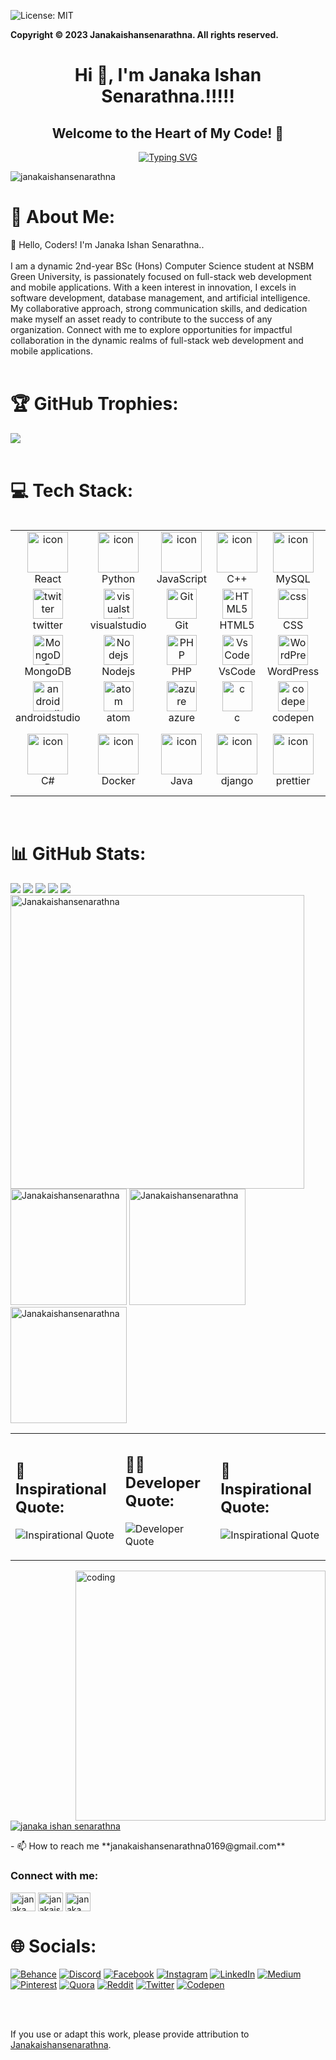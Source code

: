 ![License: MIT](https://img.shields.io/badge/License-MIT-blue.svg)

<!-- Copyright Notice -->
**Copyright © 2023 Janakaishansenarathna. All rights reserved.**

<h1 align="center">Hi 👋, I'm Janaka Ishan Senarathna.!!!!!</h1>
<h2 align="center">Welcome to the Heart of My Code! 🚀</h3>

   <div align="center">
  <a href="https://git.io/typing-svg"><img src="https://readme-typing-svg.demolab.com?font=Fira+Code&size=19&pause=1000&width=435&lines=I'm +a+Trainee+Full+Stack+Developer; || .Frond+End+Developer; || .UI/UX Designer ; ---->.From+Gampaha+, Sri+lanka ...... ;" alt="Typing SVG" /></a>
</div> 




<p align="left"> <img src="https://komarev.com/ghpvc/?username=janakaishansenarathna&label=Profile%20views&color=0e75b6&style=flat" alt="janakaishansenarathna" /> </p>

# 💫 About Me:
👋 Hello, Coders! I'm Janaka Ishan Senarathna..<br><br>I am a dynamic 2nd-year BSc (Hons) Computer Science student at NSBM Green University, is passionately focused on full-stack web development and mobile applications. With a keen interest in innovation, I excels in software development, database management, and artificial intelligence. My collaborative approach, strong communication skills, and dedication make myself an asset ready to contribute to the success of any organization. Connect with me to explore opportunities for impactful collaboration in the dynamic realms of full-stack web development and mobile applications.<br><br>

# 🏆 GitHub Trophies:
![](https://github-profile-trophy.vercel.app/?username=Janakaishansenarathna&theme=radical&no-frame=true&no-bg=true&margin-w=4) <br><br>

# 💻 Tech Stack:
<div style="display: flex; align-items: flex-start; align: align ">
  <table align="">
    <tr>
      <td align="center" width="96">
          <img src="https://techstack-generator.vercel.app/react-icon.svg" alt="icon" width="65" height="65" />
        <br>React
      </td>
      <td align="center" width="96">
        <a href="#macropower-tech">
          <img src="https://techstack-generator.vercel.app/python-icon.svg" alt="icon" width="65" height="65" />
        </a>
        <br>Python
      </td>
      <td align="center" width="96">
          <img src="https://techstack-generator.vercel.app/js-icon.svg" alt="icon" width="65" height="65" />
        <br>JavaScript
      </td>
      <td align="center" width="96">
          <img src="https://techstack-generator.vercel.app/cpp-icon.svg" alt="icon" width="65" height="65" />
        <br>C++
      </td>
      <td align="center" width="96">
          <img src="https://techstack-generator.vercel.app/mysql-icon.svg" alt="icon" width="65" height="65" />
        <br>MySQL
      </td>
      <td align="center" width="96">
          <img src="https://techstack-generator.vercel.app/github-icon.svg" alt="icon" width="65" height="65" />
          <br>Github  
      </td>
      <td align="center" width="96">
          <img src="https://techstack-generator.vercel.app/aws-icon.svg" alt="icon" width="65" height="65" />
        <br>AWS
      </td>
    </td>
    <td align="center" width="96">
        <img src="https://skillicons.dev/icons?i=powershell" width="48" height="48" alt="powershell" />
<br>powershell
</td>
</td>
<td align="center" width="96">
    <img src="https://skillicons.dev/icons?i=idea" width="48" height="48" alt="idea" />
<br>idea
</td>
<td align="center" width="96">
<img src="https://skillicons.dev/icons?i=linkedin" width="48" height="48" alt="linkedin" />
<br>linkedin
</td>
    </tr>
    <tr>
    <td align="center" width="96">
      <img src="https://skillicons.dev/icons?i=twitter" width="48" height="48" alt="twitter" />
      <br>twitter
      <td align="center" width="96">
        <img src="https://skillicons.dev/icons?i=visualstudio" width="48" height="48" alt="visualstudio" />
        <br>visualstudio
      </td>
      <td align="center" width="96"> 
          <img src="https://user-images.githubusercontent.com/25181517/192108372-f71d70ac-7ae6-4c0d-8395-51d8870c2ef0.png" width="48" height="48" alt="Git" />
        <br>Git
      </td>
      <td align="center"  width="96">
          <img src="https://skillicons.dev/icons?i=html" width="48" height="48" alt="HTML5" />
        <br>HTML5
      </td>
      <td align="center" width="96">
          <img src="https://skillicons.dev/icons?i=css" width="48" height="48" alt="css" />
        <br>CSS
      </td>
      <td align="center"  width="96">
          <img src="https://skillicons.dev/icons?i=bootstrap" width="48" height="48" alt="bootstrap" />
        <br>Bootstrap
      </td>
      <td align="center" width="96">
          <img src="https://skillicons.dev/icons?i=tailwind" width="48" height="48" alt="tailwind" />
        <br>Tailwind
      </td>
      <td align="center" width="96">
        <img src="https://skillicons.dev/icons?i=postman" width="48" height="48" alt="postman" />
<br>postman
</td>
<td align="center" width="96">
    <img src="https://skillicons.dev/icons?i=gitlab" width="48" height="48" alt="gitlab" />
<br>gitlab
</td>
<td align="center" width="96">
    <img src="https://skillicons.dev/icons?i=heroku" width="48" height="48" alt="heroku" />
<br>heroku
</td>
    </tr>


   <tr>
        <td align="center" width="96">
          <img src="https://skillicons.dev/icons?i=mongodb" width="48" height="48" alt="MongoDB" />
        <br>MongoDB
      </td>
          <td align="center" width="96">
          <img src="https://skillicons.dev/icons?i=nodejs" width="48" height="48" alt="Nodejs" />
        <br>Nodejs
        </td>
        </td>
      <td align="center" width="96">
          <img src="https://skillicons.dev/icons?i=php" width="48" height="48" alt="PHP" />
        <br>PHP
      </td>
              <td align="center" width="96">
          <img src="https://skillicons.dev/icons?i=vscode" width="48" height="48" alt="VsCode" />
        <br>VsCode
      </td>
                <td align="center" width="96">
          <img src="https://skillicons.dev/icons?i=wordpress" width="48" height="48" alt="WordPress" />
        <br>WordPress
      </td>
                <td align="center" width="96">
          <img src="https://skillicons.dev/icons?i=vue" width="48" height="48" alt="Vue" />
        <br>Vue
      </td>
                <td align="center" width="96">
          <img src="https://skillicons.dev/icons?i=sass" width="48" height="48" alt="Sass" />
        <br>Sass
      </td>
      <td align="center" width="96">
        <img src="https://skillicons.dev/icons?i=php" width="48" height="48" alt="php" />
<br>php
</td>
<td align="center" width="96">
  <img src="https://skillicons.dev/icons?i=flutter" width="48" height="48" alt="flutter" />
  <br>flutter
</td>
        <td align="center" width="96">
          <img src="https://skillicons.dev/icons?i=githubactions" width="48" height="48" alt="githubactions" />
  <br>githubactions
  </td>

   </tr>


   <tr>
      <td align="center" width="96">
          <img src="https://skillicons.dev/icons?i=androidstudio" width="48" height="48" alt="androidstudio" />
        <br>androidstudio
      </td>
        <td align="center" width="96">
          <img src="https://skillicons.dev/icons?i=atom" width="48" height="48" alt="atom" />
      <br>atom
      </td>
      </td>
    <td align="center" width="96">
      <img src="https://skillicons.dev/icons?i=azure" width="48" height="48" alt="azure" />
      <br>azure
    </td>
            <td align="center" width="96">
              <img src="https://skillicons.dev/icons?i=c" width="48" height="48" alt="c" />
      <br>c
    </td>
              <td align="center" width="96">
                  <img src="https://skillicons.dev/icons?i=codepen" width="48" height="48" alt="codepen" />
      <br>codepen
    </td>
              <td align="center" width="96">
                  <img src="https://skillicons.dev/icons?i=dart" width="48" height="48" alt="dart" />
      <br>dart
    </td>
              <td align="center" width="96">
                  <img src="https://skillicons.dev/icons?i=discord" width="48" height="48" alt="discord" />
      <br>discord
    </td>
    <td align="center" width="96">
      <img src="https://skillicons.dev/icons?i=linux" width="48" height="48" alt="linux" />
<br>linux
</td>
<td align="center" width="96">
  <img src="https://skillicons.dev/icons?i=eclipse" width="48" height="48" alt="eclipse" />
<br>eclipse
</td>
<td align="center" width="96">
  <img src="https://skillicons.dev/icons?i=figma" width="48" height="48" alt="figma" />
<br>figma
</td>
 </tr>

 <tr>
  <td align="center" width="96">
      <img src="https://techstack-generator.vercel.app/csharp-icon.svg" alt="icon" width="65" height="65" />
    <br>C#
  </td>
    <td align="center" width="96">
      <img src="https://techstack-generator.vercel.app/docker-icon.svg" alt="icon" width="65" height="65" />
  <br>Docker
  </td>
  </td>
<td align="center" width="96">
  <img src="https://techstack-generator.vercel.app/java-icon.svg" alt="icon" width="65" height="65" />
  <br>Java
</td>
        <td align="center" width="96">
          <img src="https://techstack-generator.vercel.app/django-icon.svg" alt="icon" width="65" height="65" />
  <br>django
</td>
          <td align="center" width="96">
              <img src="https://techstack-generator.vercel.app/prettier-icon.svg" alt="icon" width="65" height="65" />
  <br>prettier
</td>
          <td align="center" width="96">
              <img src="https://techstack-generator.vercel.app/redux-icon.svg" alt="icon" width="65" height="65" />
  <br>Vue
</td>
          <td align="center" width="96">
              <img src="https://techstack-generator.vercel.app/testinglibrary-icon.svg" alt="icon" width="65" height="65" />
  <br>Testing Libry
</td>
<td align="center" width="96">
  <img src="https://techstack-generator.vercel.app/ts-icon.svg" alt="icon" width="65" height="65" />
<br>TypeScript
</td>
<td align="center" width="96">
  <img src="https://skillicons.dev/icons?i=ai" width="48" height="48" alt="ai" />
<br>ai
</td>
<td align="center" width="96">
  <img src="https://skillicons.dev/icons?i=instagram" width="48" height="48" alt="instagram" />
<br>instagram
</td>
</tr>
  </table></div>
    <br>

# 📊 GitHub Stats:

![](http://github-profile-summary-cards.vercel.app/api/cards/profile-details?username=Janakaishansenarathna&theme=midnight_purple)
![](http://github-profile-summary-cards.vercel.app/api/cards/repos-per-language?username=Janakaishansenarathna&theme=midnight_purple) 
![](http://github-profile-summary-cards.vercel.app/api/cards/most-commit-language?username=Janakaishansenarathna&theme=midnight_purple) 
![](http://github-profile-summary-cards.vercel.app/api/cards/stats?username=Janakaishansenarathna&theme=midnight_purple)
![](http://github-profile-summary-cards.vercel.app/api/cards/productive-time?username=Janakaishansenarathna&theme=midnight_purple&utcOffset=8)
<img src="https://github-readme-streak-stats.herokuapp.com/?user=Janakaishansenarathna&theme=midnight-purple&hide_border=true" alt="Janakaishansenarathna" width="470" height="">
<img src="https://github-readme-stats.vercel.app/api/top-langs/?username=Janakaishansenarathna&theme=midnight-purple&hide_border=true&include_all_commits=false&count_private=false&layout=compact" alt="Janakaishansenarathna" height="186">
<img src="https://github-readme-stats.vercel.app/api?username=Janakaishansenarathna&theme=midnight-purple&hide_border=true&include_all_commits=false&count_private=false" alt="Janakaishansenarathna" width="" height="186">
<img src="https://github-contributor-stats.vercel.app/api?username=Janakaishansenarathna&limit=5&theme=midnight-purple&hide_border=true&combine_all_yearly_contributions=true" alt="Janakaishansenarathna" width="" height="186">


<table>
   <tr>
      <td>
         
## 🚀 Inspirational Quote:
![Inspirational Quote](https://quotes-github-readme.vercel.app/api?type=vertical&theme=dark)
      </td>
      <td>
## 👩‍💻 Developer Quote:

![Developer Quote](https://quotes-github-readme.vercel.app/api?type=vertical&theme=dark&quote=Code%20is%20like%20poetry;%20most%20of%20it%20should%20not%20have%20been%20written.%20-%20But%20when%20it%20works,%20it's%20pure%20art.%20-%20Ward%20Cunningham)
      </td>
      <td>
## 🌈 Inspirational Quote:

![Inspirational Quote](https://quotes-github-readme.vercel.app/api?type=vertical&theme=dark&quote=The%20only%20limit%20to%20our%20realization%20of%20tomorrow%20will%20be%20our%20doubts%20of%20today.%20-%20Franklin%20D.%20Roosevelt)
      </td>
   </tr>
</table>




<p><img align="right" alt="coding" width="400" src="https://cdn.dribbble.com/users/1162077/screenshots/3848914/programmer.gif"</p>
<p align="left"> <a href="https://twitter.com/janaka ishan senarathna" target="blank"><img src="https://img.shields.io/twitter/follow/janaka ishan senarathna?logo=twitter&style=for-the-badge" alt="janaka ishan senarathna" /></a> </p>
- 📫 How to reach me **janakaishansenarathna0169@gmail.com**

<h3 align="left">Connect with me:</h3>
<p align="left">
<a href="https://twitter.com/janaka ishan senarathna" target="blank"><img align="center" src="https://raw.githubusercontent.com/rahuldkjain/github-profile-readme-generator/master/src/images/icons/Social/twitter.svg" alt="janaka ishan senarathna" height="30" width="40" /></a>
<a href="https://linkedin.com/in/janakaishansenarathna" target="blank"><img align="center" src="https://raw.githubusercontent.com/rahuldkjain/github-profile-readme-generator/master/src/images/icons/Social/linked-in-alt.svg" alt="janakaishansenarathna" height="30" width="40" /></a>
<a href="https://fb.com/janaka ishan senarathna" target="blank"><img align="center" src="https://raw.githubusercontent.com/rahuldkjain/github-profile-readme-generator/master/src/images/icons/Social/facebook.svg" alt="janaka senarathna" height="30" width="40" /></a>
   
</p>

# 🌐 Socials:
[![Behance](https://img.shields.io/badge/Behance-1769ff?logo=behance&logoColor=white)](https://behance.net/janakaishan) [![Discord](https://img.shields.io/badge/Discord-%237289DA.svg?logo=discord&logoColor=white)](https://discord.gg/janakaishan) [![Facebook](https://img.shields.io/badge/Facebook-%231877F2.svg?logo=Facebook&logoColor=white)](https://facebook.com/janaka.ishan.senarathna.69) [![Instagram](https://img.shields.io/badge/Instagram-%23E4405F.svg?logo=Instagram&logoColor=white)](https://instagram.com/____janakaishansenarathna_____) [![LinkedIn](https://img.shields.io/badge/LinkedIn-%230077B5.svg?logo=linkedin&logoColor=white)](https://linkedin.com/in/janakaishansenarathna) [![Medium](https://img.shields.io/badge/Medium-12100E?logo=medium&logoColor=white)](https://medium.com/@janakaishansenarathna0169) [![Pinterest](https://img.shields.io/badge/Pinterest-%23E60023.svg?logo=Pinterest&logoColor=white)](https://pinterest.com/Janakaishansenarathna) [![Quora](https://img.shields.io/badge/Quora-%23B92B27.svg?logo=Quora&logoColor=white)](https://quora.com/profile/Janaka-Ishan) [![Reddit](https://img.shields.io/badge/Reddit-%23FF4500.svg?logo=Reddit&logoColor=white)](https://reddit.com/user/u/Anonymousmarshmelow) [![Twitter](https://img.shields.io/badge/Twitter-%231DA1F2.svg?logo=Twitter&logoColor=white)](https://twitter.com/@SenarathnaIshan) [![Codepen](https://img.shields.io/badge/Codepen-000000?style=for-the-badge&logo=codepen&logoColor=white)](https://codepen.io/@Janaka-Ishan) 

<br><br>
<!-- Attribution Information -->
If you use or adapt this work, please provide attribution to [Janakaishansenarathna](https://github.com/Janakaishansenarathna).

